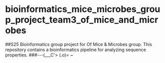 # bioinformatics_mice_microbes_group_project_team3_of_mice_and_microbes
##S25 Bioinformatics group project for Of Mice &amp; Microbes group. This repository contains a bioinformatics pipeline for analyzing sequence properties.
###---(___C'>   (.o)=   ~

